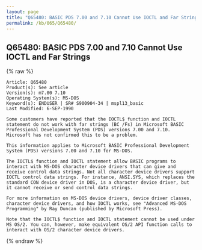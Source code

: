 ```yaml
---
layout: page
title: "Q65480: BASIC PDS 7.00 and 7.10 Cannot Use IOCTL and Far Strings"
permalink: /kb/065/Q65480/
---
```


## Q65480: BASIC PDS 7.00 and 7.10 Cannot Use IOCTL and Far Strings

{% raw %}

	Article: Q65480
	Product(s): See article
	Version(s): m7.00 7.10
	Operating System(s): MS-DOS
	Keyword(s): ENDUSER | SR# S900904-34 | mspl13_basic
	Last Modified: 6-SEP-1990
	
	Some customers have reported that the IOCTL$ function and IOCTL
	statement do not work with far strings (BC /Fs) in Microsoft BASIC
	Professional Development System (PDS) versions 7.00 and 7.10.
	Microsoft has not confirmed this to be a problem.
	
	This information applies to Microsoft BASIC Professional Development
	System (PDS) versions 7.00 and 7.10 for MS-DOS.
	
	The IOCTL$ function and IOCTL statement allow BASIC programs to
	interact with MS-DOS character device drivers that can give and
	receive control data strings. Not all character device drivers support
	IOCTL control data strings. For instance, ANSI.SYS, which replaces the
	standard CON device driver in DOS, is a character device driver, but
	it cannot receive or send control data strings.
	
	For more information on MS-DOS device drivers, device driver classes,
	character device drivers, and how IOCTL works, see "Advanced MS-DOS
	Programming" by Ray Duncan (published by Microsoft Press).
	
	Note that the IOCTL$ function and IOCTL statement cannot be used under
	MS OS/2. You can, however, make equivalent OS/2 API function calls to
	interact with OS/2 character device drivers.

{% endraw %}
